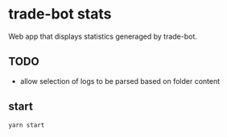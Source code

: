 # trade-bot stats
Web app that displays statistics generaged by trade-bot.

## TODO 
 - allow selection of logs to be parsed based on folder content

## start
```
yarn start
```